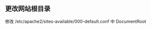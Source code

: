 <head><meta charset="UTF-8"></head>

#
## 更改网站根目录
修改 /etc/apache2/sites-available/000-default.conf 中 DocumentRoot
